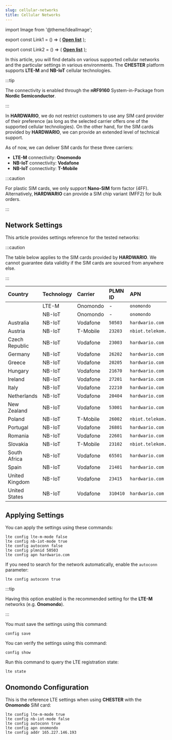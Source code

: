 ```yaml
---
slug: cellular-networks
title: Cellular Networks
---
```

import Image from '@theme/IdealImage';

export const Link1 = () => (
  <a href="https://onomondo.com/network-marketplace/lte-m-network-coverage/"><b>Open list</b></a>
);

export const Link2 = () => (
  <a href="https://onomondo.com/network-marketplace/nb-iot-network-coverage/"><b>Open list</b></a>
);

In this article, you will find details on various supported cellular networks and the particular settings in various environments. The **CHESTER** platform supports **LTE-M** and **NB-IoT** cellular technologies.

:::tip

The connectivity is enabled through the **nRF9160** System-in-Package from **Nordic Semiconductor**.

:::

In **HARDWARIO**, we do not restrict customers to use any SIM card provider of their preference (as long as the selected carrier offers one of the supported cellular technologies). On the other hand, for the SIM cards provided by **HARDWARIO**, we can provide an extended level of technical support.

As of now, we can deliver SIM cards for these three carriers:

* **LTE-M** connectivity: **Onomondo**
* **NB-IoT** connectivity: **Vodafone**
* **NB-IoT** connectivity: **T-Mobile**

:::caution

For plastic SIM cards, we only support **Nano-SIM** form factor (4FF). Alternatively, **HARDWARIO** can provide a SIM chip variant (MFF2) for bulk orders.

:::

## Network Settings

This article provides settings reference for the tested networks:

:::caution

The table below applies to the SIM cards provided by **HARDWARIO**. We cannot guarantee data validity if the SIM cards are sourced from anywhere else.

:::

| Country        | Technology | Carrier  | PLMN ID  | APN                | Remark           |
| :------------- | :--------- | :------- | :------- | :----------------- | :--------------- |
| <Link1/>       | LTE-M      | Onomondo | -        | `onomondo`         |                  |
| <Link2/>       | NB-IoT     | Onomondo | -        | `onomondo`         |                  |
| Australia      | NB-IoT     | Vodafone | `50503`  | `hardwario.com`    |                  |
| Austria        | NB-IoT     | T-Mobile | `23203`  | `nbiot.telekom.sk` |                  |
| Czech Republic | NB-IoT     | Vodafone | `23003`  | `hardwario.com`    |                  |
| Germany        | NB-IoT     | Vodafone | `26202`  | `hardwario.com`    |                  |
| Greece         | NB-IoT     | Vodafone | `20205`  | `hardwario.com`    |                  |
| Hungary        | NB-IoT     | Vodafone | `21670`  | `hardwario.com`    |                  |
| Ireland        | NB-IoT     | Vodafone | `27201`  | `hardwario.com`    |                  |
| Italy          | NB-IoT     | Vodafone | `22210`  | `hardwario.com`    |                  |
| Netherlands    | NB-IoT     | Vodafone | `20404`  | `hardwario.com`    |                  |
| New Zealand    | NB-IoT     | Vodafone | `53001`  | `hardwario.com`    |                  |
| Poland         | NB-IoT     | T-Mobile | `26002`  | `nbiot.telekom.sk` |                  |
| Portugal       | NB-IoT     | Vodafone | `26801`  | `hardwario.com`    |                  |
| Romania        | NB-IoT     | Vodafone | `22601`  | `hardwario.com`    |                  |
| Slovakia       | NB-IoT     | T-Mobile | `23102`  | `nbiot.telekom.sk` |                  |
| South Africa   | NB-IoT     | Vodafone | `65501`  | `hardwario.com`    |                  |
| Spain          | NB-IoT     | Vodafone | `21401`  | `hardwario.com`    |                  |
| United Kingdom | NB-IoT     | Vodafone | `23415`  | `hardwario.com`    |                  |
| United States  | NB-IoT     | Vodafone | `310410` | `hardwario.com`    | Roaming via AT&T |

## Applying Settings

You can apply the settings using these commands:

```
lte config lte-m-mode false
lte config nb-iot-mode true
lte config autoconn false
lte config plmnid 50503
lte config apn hardwario.com
```

If you need to search for the network automatically, enable the `autoconn` parameter:

```
lte config autoconn true
```

:::tip

Having this option enabled is the recommended setting for the **LTE-M** networks (e.g. **Onomondo**).

:::

You must save the settings using this command:

```
config save
```

You can verify the settings using this command:

```
config show
```

Run this command to query the LTE registration state:

```
lte state
```

## Onomondo Configuration

This is the reference LTE settings when using **CHESTER** with the **Onomondo** SIM card:

```
lte config lte-m-mode true
lte config nb-iot-mode false
lte config autoconn true
lte config apn onomondo
lte config addr 165.227.146.193
```
